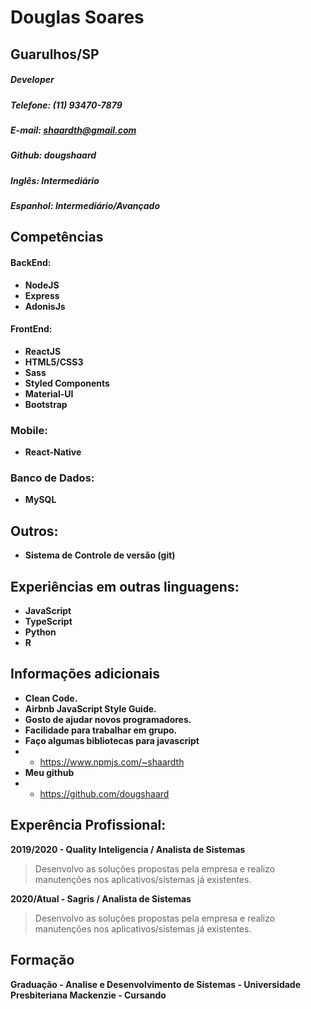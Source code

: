 # Douglas Soares
## Guarulhos/SP

##### Developer
##### Telefone: (11) 93470-7879

##### E-mail: shaardth@gmail.com

##### Github: **dougshaard**

##### Inglês: Intermediário 
##### Espanhol: Intermediário/Avançado

## Competências
#### BackEnd:

- **NodeJS**
- **Express**
- **AdonisJs**

#### FrontEnd:

- **ReactJS**
- **HTML5/CSS3**
- **Sass**
- **Styled Components** 
- **Material-UI**
- **Bootstrap**

### Mobile:
- **React-Native**

### Banco de Dados:
- **MySQL**

## Outros:
- **Sistema de Controle de versão (git)**

## Experiências em outras linguagens:

- **JavaScript**
- **TypeScript**
- **Python**
- **R**

## Informações adicionais
- **Clean Code.**
- **Airbnb JavaScript Style Guide.**
- **Gosto de ajudar novos programadores.**
- **Facilidade para trabalhar em grupo.**
- **Faço algumas bibliotecas para javascript**
- - https://www.npmjs.com/~shaardth
- **Meu github**
- - https://github.com/dougshaard

## Experência Profissional:
**2019/2020 - Quality Inteligencia / Analista de Sistemas**
> Desenvolvo as soluções propostas pela empresa e realizo manutenções nos aplicativos/sistemas já existentes.


**2020/Atual - Sagris / Analista de Sistemas**
> Desenvolvo as soluções propostas pela empresa e realizo manutenções nos aplicativos/sistemas já existentes.

## Formação
**Graduação - Analise e Desenvolvimento de Sistemas - Universidade Presbiteriana Mackenzie - Cursando**
